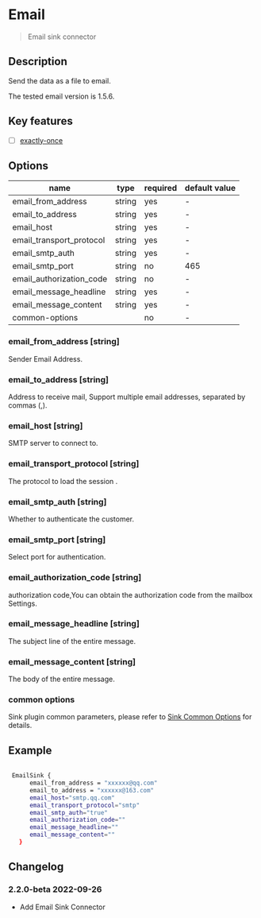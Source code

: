 # Email

> Email sink connector

## Description

Send the data as a file to email.

The tested email version is 1.5.6.

## Key features

- [ ] [exactly-once](../../concept/connector-v2-features.md)

## Options

|           name           |  type  | required | default value |
|--------------------------|--------|----------|---------------|
| email_from_address       | string | yes      | -             |
| email_to_address         | string | yes      | -             |
| email_host               | string | yes      | -             |
| email_transport_protocol | string | yes      | -             |
| email_smtp_auth          | string | yes      | -             |
| email_smtp_port          | string | no       | 465           |
| email_authorization_code | string | no       | -             |
| email_message_headline   | string | yes      | -             |
| email_message_content    | string | yes      | -             |
| common-options           |        | no       | -             |

### email_from_address [string]

Sender Email Address.

### email_to_address [string]

Address to receive mail, Support multiple email addresses, separated by commas (,).

### email_host [string]

SMTP server to connect to.

### email_transport_protocol [string]

The protocol to load the session .

### email_smtp_auth [string]

Whether to authenticate the customer.

### email_smtp_port [string]

Select port for authentication.

### email_authorization_code [string]

authorization code,You can obtain the authorization code from the mailbox Settings.

### email_message_headline [string]

The subject line of the entire message.

### email_message_content [string]

The body of the entire message.

### common options

Sink plugin common parameters, please refer to [Sink Common Options](common-options.md) for details.

## Example

```bash

 EmailSink {
      email_from_address = "xxxxxx@qq.com"
      email_to_address = "xxxxxx@163.com"
      email_host="smtp.qq.com"
      email_transport_protocol="smtp"
      email_smtp_auth="true"
      email_authorization_code=""
      email_message_headline=""
      email_message_content=""
   }

```

## Changelog

### 2.2.0-beta 2022-09-26

- Add Email Sink Connector

